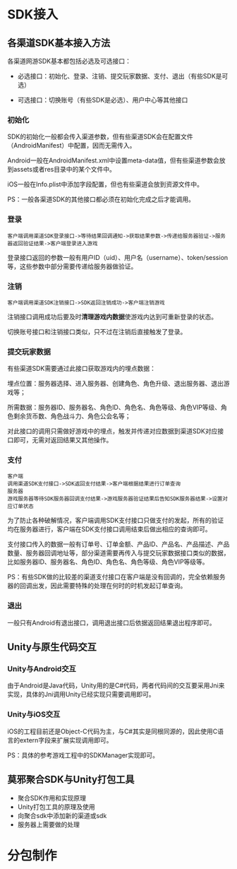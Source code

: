 # SDK接入

## 各渠道SDK基本接入方法

各渠道网游SDK基本都包括必选及可选接口：

* 必选接口：初始化、登录、注销、提交玩家数据、支付、退出（有些SDK是可选）

* 可选接口：切换账号（有些SDK是必选）、用户中心等其他接口

### 初始化

SDK的初始化一般都会传入渠道参数，但有些渠道SDK会在配置文件（AndroidManifest）中配置，因而无需传入。

Android一般在AndroidManifest.xml中设置meta-data值，但有些渠道参数会放到assets或者res目录中的某个文件中。

iOS一般在Info.plist中添加字段配置，但也有些渠道会放到资源文件中。

PS：一般各渠道SDK的其他接口都必须在初始化完成之后才能调用。

### 登录
```
客户端调用渠道SDK登录接口->等待结果回调通知->获取结果参数->传递给服务器验证->服务器返回验证结果->客户端登录进入游戏
```
登录接口返回的参数一般有用户ID（uid）、用户名（username）、token/session等，这些参数中部分需要传递给服务器做验证。

### 注销
```
客户端调用渠道SDK注销接口->SDK返回注销成功->客户端注销游戏
```
注销接口调用成功后要及时**清理游戏内数据**使游戏内达到可重新登录的状态。

切换账号接口和注销接口类似，只不过在注销后直接触发了登录。

### 提交玩家数据

有些渠道SDK需要通过此接口获取游戏内的埋点数据：

埋点位置：服务器选择、进入服务器、创建角色、角色升级、退出服务器、退出游戏等；

所需数据：服务器ID、服务器名、角色ID、角色名、角色等级、角色VIP等级、角色剩余货币数、角色战斗力、角色公会名等；

对此接口的调用只需做好游戏中的埋点，触发并传递对应数据到渠道SDK对应接口即可，无需对返回结果又其他操作。

### 支付

```
客户端
调用渠道SDK支付接口->SDK返回支付结果->客户端根据结果进行订单查询
服务器
游戏服务器等待SDK服务器回调支付结果->游戏服务器验证结果后告知SDK服务器结果->设置对应订单状态
```
为了防止各种破解情况，客户端调用SDK支付接口只做支付的发起，所有的验证均在服务器进行，客户端在SDK支付接口调用结束后做出相应的查询即可。

支付接口传入的数据一般有订单号、订单金额、产品ID、产品名、产品描述、产品数量、服务器回调地址等，部分渠道需要再传入与提交玩家数据接口类似的数据，比如服务器ID、服务器名、角色ID、角色名、角色等级、角色VIP等级等。

PS：有些SDK做的比较差的渠道支付接口在客户端是没有回调的，完全依赖服务器的回调出发，因此需要特殊的处理在何时的时机发起订单查询。

### 退出

一般只有Android有退出接口，调用退出接口后依据返回结果退出程序即可。


## Unity与原生代码交互

### Unity与Android交互

由于Android是Java代码，Unity用的是C#代码，两者代码间的交互要采用Jni来实现，具体的Jni调用Unity已经实现只需要调用即可。

### Unity与iOS交互

iOS的工程目前还是Object-C代码为主，与C#其实是同根同源的，因此使用C语言的extern字段来扩展实现调用即可。

PS：具体的参考游戏工程中的SDKManager实现即可。


## 莫邪聚合SDK与Unity打包工具
* 聚合SDK作用和实现原理
* Unity打包工具的原理及使用
* 向聚合sdk中添加新的渠道或sdk
* 服务器上需要做的处理

# 分包制作
